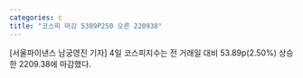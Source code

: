 ```yaml
---
categories: c
title: "코스피 마감 5389P250 오른 220938"
---
```

[서울파이낸스 남궁영진 기자] 4일 코스피지수는 전 거래일 대비 53.89p(2.50%) 상승한 2209.38에 마감했다.